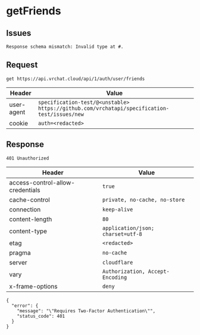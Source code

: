 # getFriends

## Issues
```
Response schema mismatch: Invalid type at #.
```

## Request
`get https://api.vrchat.cloud/api/1/auth/user/friends`

| Header | Value |
| ------ | ----- |
| user-agent | `specification-test/@<unstable> https://github.com/vrchatapi/specification-test/issues/new` |
| cookie | `auth=<redacted>` |


## Response
`401 Unauthorized`

| Header | Value |
| ------ | ----- |
| access-control-allow-credentials | `true` |
| cache-control | `private, no-cache, no-store` |
| connection | `keep-alive` |
| content-length | `80` |
| content-type | `application/json; charset=utf-8` |
| etag | `<redacted>` |
| pragma | `no-cache` |
| server | `cloudflare` |
| vary | `Authorization, Accept-Encoding` |
| x-frame-options | `deny` |

```jsonc
{
  "error": {
    "message": "\"Requires Two-Factor Authentication\"",
    "status_code": 401
  }
}
```
